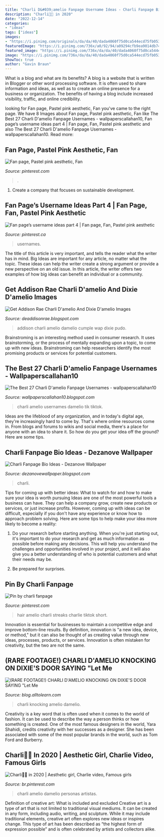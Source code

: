 ```yaml
---
title: "Charli D&#039;amelio Fanpage Username Ideas - Charli Fanpage Bio Ideas"
description: "Charli👑🤍 in 2020"
date: "2022-12-14"
categories:
- "ideas"
tags: ["ideas"]
images:
- "https://i.pinimg.com/originals/da/da/40/dada4060f75d0ca544ecd75fb0530262.jpg"
featuredImage: "https://i.pinimg.com/736x/a0/92/94/a09294cfb9ea9014db747ad149fa1e4d.jpg"
featured_image: "https://i.pinimg.com/736x/da/da/40/dada4060f75d0ca544ecd75fb0530262.jpg"
image: "https://i.pinimg.com/736x/da/da/40/dada4060f75d0ca544ecd75fb0530262.jpg"
ShowToc: true
author: "Gavin Braun"
---
```



What is a blog and what are its benefits?
A blog is a website that is written in Blogger or other word processing software. It is often used to share information and ideas, as well as to create an online presence for a business or organization. The benefits of having a blog include increased visibility, traffic, and online credibility.

	

		
looking for Fan page, Pastel pink aesthetic, Fan you've came to the right page. We have 8 Images about Fan page, Pastel pink aesthetic, Fan like The Best 27 Charli D&#039;amelio Fanpage Usernames - wallpaperscallahan10, Fan page’s username ideas part 4 | Fan page, Fan, Pastel pink aesthetic and also The Best 27 Charli D&#039;amelio Fanpage Usernames - wallpaperscallahan10. Read more:
		
    
## Fan Page, Pastel Pink Aesthetic, Fan

<img loading=lazy src="https://i.pinimg.com/originals/da/da/40/dada4060f75d0ca544ecd75fb0530262.jpg" onerror="this.onerror=null;this.src='https://tse1.mm.bing.net/th?id=OIP.8-ZSaamV6Qy_TP4axEtpWQHaDp&amp;pid=15.1';" alt="Fan page, Pastel pink aesthetic, Fan">

_Source: pinterest.com_

>. 

	

1. Create a company that focuses on sustainable development.

    
## Fan Page’s Username Ideas Part 4 | Fan Page, Fan, Pastel Pink Aesthetic

<img loading=lazy src="https://i.pinimg.com/736x/da/da/40/dada4060f75d0ca544ecd75fb0530262.jpg" onerror="this.onerror=null;this.src='https://tse1.mm.bing.net/th?id=OIP.V7Ml85UxMmeACTLEK4QjZQHaDp&amp;pid=15.1';" alt="Fan page’s username ideas part 4 | Fan page, Fan, Pastel pink aesthetic">

_Source: pinterest.ca_

>usernames. 

	

The title of this article is very important, and tells the reader what the writer has in mind.
Big Ideas are important for any article, no matter what the topic. These ideas can help the writer create a strong argument or provide a new perspective on an old issue. In this article, the writer offers two examples of how big ideas can benefit an individual or a community.

    
## Get Addison Rae Charli D&#039;amelio And Dixie D&#039;amelio Images

<img loading=lazy src="https://www.usmagazine.com/wp-content/uploads/2020/08/Addison-Rae-Charli-DAmelio-and-More-of-Forbes-Highest-Earning-TikTok-Stars.jpg?quality=86&amp;strip=all" onerror="this.onerror=null;this.src='https://tse1.mm.bing.net/th?id=OIP.03sLSkUjgQqKDbTMgsl9YQHaHa&amp;pid=15.1';" alt="Get Addison Rae Charli D&#039;amelio And Dixie D&#039;amelio Images">

_Source: deaddisonrae.blogspot.com_

>addison charli amelio damelio cumple wap dixie pudo. 

	

Brainstroming is an interesting method used in consumer research. It uses brainstorming, or the process of mentally expanding upon a topic, to come up with new ideas. Brainstroming can help researchers identify the most promising products or services for potential customers.

    
## The Best 27 Charli D&#039;amelio Fanpage Usernames - Wallpaperscallahan10

<img loading=lazy src="https://i0.wp.com/pyxis.nymag.com/v1/imgs/8eb/c17/13e9e37aa6dfad80ddee5cb9dc6b25e4d3-charli-ig.2x.w710.jpg" onerror="this.onerror=null;this.src='https://tse1.mm.bing.net/th?id=OIP.yMxnakK5f7-0lnwi93-eogHaLH&amp;pid=15.1';" alt="The Best 27 Charli D&#039;amelio Fanpage Usernames - wallpaperscallahan10">

_Source: wallpaperscallahan10.blogspot.com_

>charli amelio usernames damelio tik tiktok. 

	

Ideas are the lifeblood of any organization, and in today's digital age, they're increasingly hard to come by. That's where online resources come in. From blogs and forums to wikis and social media, there's a place for anyone with an idea to share it. So how do you get your idea off the ground? Here are some tips.

    
## Charli Fanpage Bio Ideas - Dezanove Wallpaper

<img loading=lazy src="https://i.pinimg.com/736x/a0/92/94/a09294cfb9ea9014db747ad149fa1e4d.jpg" onerror="this.onerror=null;this.src='https://tse2.mm.bing.net/th?id=OIP.RYa-PKtakuwmvr5MxUqWfQHaHa&amp;pid=15.1';" alt="Charli Fanpage Bio Ideas - Dezanove Wallpaper">

_Source: dezanovewallpaper.blogspot.com_

>charli. 

	

Tips for coming up with better ideas: What to watch for and how to make sure your idea is worth pursuing
Ideas are one of the most powerful tools a business can have. They can help a company grow, create new products or services, or just increase profits. However, coming up with ideas can be difficult, especially if you don't have any experience or know how to approach problem solving. Here are some tips to help make your idea more likely to become a reality:
1. Do your research before starting anything. When you're just starting out, it's important to do your research and get as much information as possible before making any decisions. This will help you understand the challenges and opportunities involved in your project, and it will also give you a better understanding of who is potential customers and what their needs may be.

2. Be prepared for surprises.

    
## Pin By Charli Fanpage

<img loading=lazy src="https://i.pinimg.com/originals/b3/6e/98/b36e986d02131ab865b228a0ec822d6f.jpg" onerror="this.onerror=null;this.src='https://tse3.mm.bing.net/th?id=OIP.JLLtcLwhej9-k7pdPw_2IQHaNE&amp;pid=15.1';" alt="Pin by charli fanpage">

_Source: pinterest.com_

>hair amelio charli streaks charlie tiktok short. 

	

Innovation is essential for businesses to maintain a competitive edge and improve bottom-line results. By definition, innovation is "a new idea, device, or method," but it can also be thought of as creating value through new ideas, processes, products, or services. Innovation is often mistaken for creativity, but the two are not the same.

    
## (RARE FOOTAGE!) CHARLI D&#039;AMELIO KNOCKING ON DIXIE&#039;S DOOR SAYING &quot;Let Me

<img loading=lazy src="https://i.ytimg.com/vi/J4_iyOCY2x8/maxresdefault.jpg" onerror="this.onerror=null;this.src='https://tse1.mm.bing.net/th?id=OIP.H_k0_y8RvzY2Lj6vCc-dzQHaEK&amp;pid=15.1';" alt="(RARE FOOTAGE!) CHARLI D&#039;AMELIO KNOCKING ON DIXIE&#039;S DOOR SAYING &quot;Let Me">

_Source: blog.alltolearn.com_

>charli knocking amelio damelio. 

	

Creativity is a key word that is often used when it comes to the world of fashion. It can be used to describe the way a person thinks or how something is created. One of the most famous designers in the world, Yara Shahidi, credits creativity with her successes as a designer. She has been associated with some of the most popular brands in the world, such as Tom Ford and Burberry.

    
## Charli👑🤍 In 2020 | Aesthetic Girl, Charlie Video, Famous Girls

<img loading=lazy src="https://i.pinimg.com/736x/58/5f/b2/585fb2133478451cd7ef19e0709141bd.jpg" onerror="this.onerror=null;this.src='https://tse3.mm.bing.net/th?id=OIP.kD3EBDVcuNf3xFDx6mG_lwHaHS&amp;pid=15.1';" alt="Charli👑🤍 in 2020 | Aesthetic girl, Charlie video, Famous girls">

_Source: br.pinterest.com_

>charli amelio damelio personas artistas. 

	

Definition of creative art: What is included and excluded
Creative art is a type of art that is not limited to traditional visual mediums. It can be created in any form, including audio, writing, and sculpture. While it may include traditional elements, creative art often explores new ideas or inspires change. This type of art has been described as “the highest form of expression possible” and is often celebrated by artists and collectors alike.

